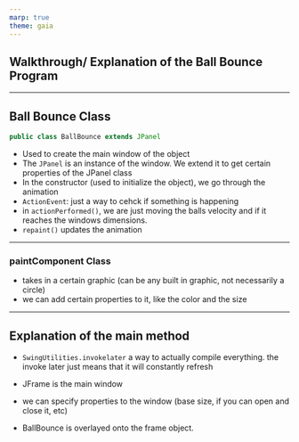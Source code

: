 ```yaml
---
marp: true
theme: gaia
---
```


## Walkthrough/ Explanation of the Ball Bounce Program

---

## Ball Bounce Class

```java
public class BallBounce extends JPanel
```

- Used to create the main window of the object
- The `JPanel` is an instance of the window. We extend it to get certain properties of the JPanel class
- In the constructor (used to initialize the object), we go through the animation
- `ActionEvent`: just a way to cehck if something is happening
- in `actionPerformed()`, we are just moving the balls velocity and if it reaches the windows dimensions.
- `repaint()` updates the animation

___

### paintComponent Class

- takes in a certain graphic (can be any built in graphic, not necessarily a circle)
- we can add certain properties to it, like the color and the size

___

## Explanation of the main method

- `SwingUtilities.invokelater` a way to actually compile everything. the invoke later just means that it will constantly refresh
- JFrame is the main window
- we can specify properties to the window (base size, if you can open and close it, etc)

- BallBounce is overlayed onto the frame object.